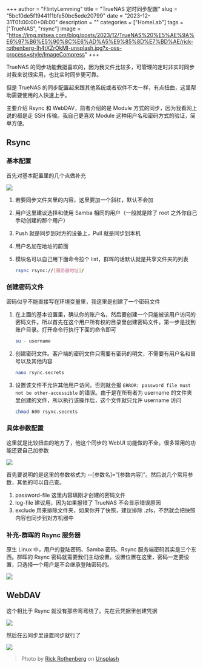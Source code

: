 +++
author = "FlintyLemming"
title = "TrueNAS 定时同步配置"
slug = "5bc10de5f19441f1bfe50bc5ede20799"
date = "2023-12-31T01:00:00+08:00"
description = ""
categories = ["HomeLab"]
tags = ["TrueNAS", "rsync"]
image = "https://img.mitsea.com/blog/posts/2023/12/TrueNAS%20%E5%AE%9A%E6%97%B6%E5%90%8C%E6%AD%A5%E9%85%8D%E7%BD%AE/rick-rothenberg-Ih4tXZrOkMI-unsplash.jpg?x-oss-process=style/ImageCompress"
+++

TrueNAS 的同步功能我挺喜欢的，因为我文件比较多，可管理的定时非实时同步对我来说很实用，也比实时同步更可靠。

但是 TrueNAS 的同步配置起来跟其他系统或者软件不太一样，有点扭曲，这里帮助需要使用的人快速上手。

主要介绍 Rsync 和 WebDAV，前者介绍的是 Module 方式的同步，因为我看网上说的都是走 SSH 传输。我自己更喜欢 Module 这种用户名和密码方式的验证，简单方便。

## Rsync

### 基本配置

首先对基本配置里的几个点做补充

![](https://img.mitsea.com/blog/posts/2023/12/TrueNAS%20%E5%AE%9A%E6%97%B6%E5%90%8C%E6%AD%A5%E9%85%8D%E7%BD%AE/Untitled.png?x-oss-process=style/ImageCompress)

1. 若要同步文件夹里的内容，这里要加一个斜杠，默认不会加
2. 用户这里建议选择和使用 Samba 相同的用户（一般就是除了 root 之外你自己手动创建的那个用户）
3. Push 就是同步到对方的设备上，Pull 就是同步到本机
4. 用户名加在地址的前面
5. 模块名可以自己用下面命令拉个 list，群晖的话默认就是共享文件夹的列表

    ```bash
    rsync rsync://[服务器地址]/
    ```

### 创建密码文件

密码似乎不能直接写在环境变量里，我这里是创建了一个密码文件

1. 在上面的基本设置里，确认你的账户名，然后要创建一个只能被该用户访问的密码文件。所以首先在这个用户所有权的目录里创建密码文件。第一步是找到账户目录。打开命令行执行下面的命令即可

    ```bash
    su - username
    ```

2. 创建密码文件。客户端的密码文件只需要有密码的明文，不需要有用户名和冒号以及其他内容

    ```bash
    nano rsync.secrets
    ```

3. 设置该文件不允许其他用户访问。否则就会报 `ERROR: password file must not be other-accessible` 的错误。由于是在所有者为 username 的文件夹里创建的文件，所以执行该操作后，这个文件就只允许 username 访问

    ```bash
    chmod 600 rsync.secrets
    ```

### 具体参数配置

这里就是比较扭曲的地方了，他这个同步的 WebUI 功能做的不全，很多常用的功能还要自己加参数

![](https://img.mitsea.com/blog/posts/2023/12/TrueNAS%20%E5%AE%9A%E6%97%B6%E5%90%8C%E6%AD%A5%E9%85%8D%E7%BD%AE/Untitled%201.png?x-oss-process=style/ImageCompress)

首先要说明的是这里的参数格式为 --[参数名]=”[参数内容]”。然后说几个常用参数，其他的可以自己查。

1. password-file 这里内容填刚才创建的密码文件
2. log-file 建议用，因为如果报错了 TrueNAS 不会显示错误原因
3. exclude 用来排除文件夹，如果你开了快照，建议排除 .zfs，不然就会把快照内容也同步到对方机器中

### 补充-群晖的 Rsync 服务器

原生 Linux 中，用户的登陆密码、Samba 密码、Rsync 服务端密码其实是三个东西。群晖的 Rsync 密码就需要我们主动设置。设置位置在这里，密码一定要设置，只选择一个用户是不会继承登陆密码的。

![](https://img.mitsea.com/blog/posts/2023/12/TrueNAS%20%E5%AE%9A%E6%97%B6%E5%90%8C%E6%AD%A5%E9%85%8D%E7%BD%AE/Untitled%202.png?x-oss-process=style/ImageCompress)

## WebDAV

这个相比于 Rsync 就没有那些弯弯绕了。先在云凭据里创建凭据

![](https://img.mitsea.com/blog/posts/2023/12/TrueNAS%20%E5%AE%9A%E6%97%B6%E5%90%8C%E6%AD%A5%E9%85%8D%E7%BD%AE/Untitled%203.png?x-oss-process=style/ImageCompress)

然后在云同步里设置同步就行了

![](https://img.mitsea.com/blog/posts/2023/12/TrueNAS%20%E5%AE%9A%E6%97%B6%E5%90%8C%E6%AD%A5%E9%85%8D%E7%BD%AE/Untitled%204.png?x-oss-process=style/ImageCompress)

> Photo by [Rick Rothenberg](https://unsplash.com/@rick_rothenberg?utm_content=creditCopyText&utm_medium=referral&utm_source=unsplash) on [Unsplash](https://unsplash.com/photos/a-close-up-of-a-bunch-of-green-plants-Ih4tXZrOkMI?utm_content=creditCopyText&utm_medium=referral&utm_source=unsplash)
  